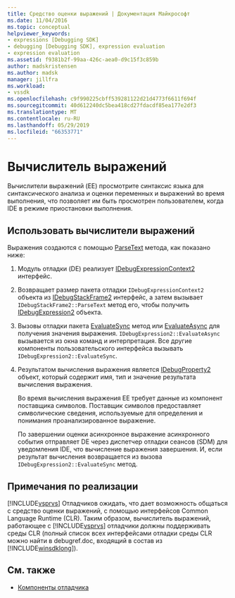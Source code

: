 ```yaml
---
title: Средство оценки выражений | Документация Майкрософт
ms.date: 11/04/2016
ms.topic: conceptual
helpviewer_keywords:
- expressions [Debugging SDK]
- debugging [Debugging SDK], expression evaluation
- expression evaluation
ms.assetid: f9381b2f-99aa-426c-aea0-d9c15f3c859b
author: madskristensen
ms.author: madsk
manager: jillfra
ms.workload:
- vssdk
ms.openlocfilehash: c9f990225cbff539281122d21d4773f6611f694f
ms.sourcegitcommit: 40d612240dc5bea418cd27fdacdf85ea177e2df3
ms.translationtype: MT
ms.contentlocale: ru-RU
ms.lasthandoff: 05/29/2019
ms.locfileid: "66353771"
---
```

# <a name="expression-evaluator"></a>Вычислитель выражений
Вычислители выражений (EE) просмотрите синтаксис языка для синтаксического анализа и оценки переменных и выражений во время выполнения, что позволяет им быть просмотрен пользователем, когда IDE в режиме приостановки выполнения.

## <a name="use-expression-evaluators"></a>Использовать вычислители выражений
 Выражения создаются с помощью [ParseText](../../extensibility/debugger/reference/idebugexpressioncontext2-parsetext.md) метода, как показано ниже:

1. Модуль отладки (DE) реализует [IDebugExpressionContext2](../../extensibility/debugger/reference/idebugexpressioncontext2.md) интерфейс.

2. Возвращает размер пакета отладки `IDebugExpressionContext2` объекта из [IDebugStackFrame2](../../extensibility/debugger/reference/idebugstackframe2.md) интерфейс, а затем вызывает `IDebugStackFrame2::ParseText` метод его, чтобы получить [IDebugExpression2](../../extensibility/debugger/reference/idebugexpression2.md) объекта.

3. Вызовы отладки пакета [EvaluateSync](../../extensibility/debugger/reference/idebugexpression2-evaluatesync.md) метод или [EvaluateAsync](../../extensibility/debugger/reference/idebugexpression2-evaluateasync.md) для получения значения выражения. `IDebugExpression2::EvaluateAsync` вызывается из окна команд и интерпретация. Все другие компоненты пользовательского интерфейса вызывать `IDebugExpression2::EvaluateSync`.

4. Результатом вычисления выражения является [IDebugProperty2](../../extensibility/debugger/reference/idebugproperty2.md) объект, который содержит имя, тип и значение результата вычисления выражения.

   Во время вычисления выражения EE требует данные из компонент поставщика символов. Поставщик символов предоставляет символические сведения, используемые для определения и понимания проанализированное выражение.

   По завершении оценки асинхронное выражение асинхронного события отправляет DE через диспетчер отладки сеансов (SDM) для уведомления IDE, что вычисление выражения завершения. И, если результат вычисления возвращается из вызова `IDebugExpression2::EvaluateSync` метод.

## <a name="implementation-notes"></a>Примечания по реализации
 [!INCLUDE[vsprvs](../../code-quality/includes/vsprvs_md.md)] Отладчиков ожидать, что дает возможность общаться с средство оценки выражений, с помощью интерфейсов Common Language Runtime (CLR). Таким образом, вычислитель выражений, работающее с [!INCLUDE[vsprvs](../../code-quality/includes/vsprvs_md.md)] отладчики должны поддерживать среды CLR (полный список всех интерфейсами отладки среды CLR можно найти в debugref.doc, входящий в состав из [!INCLUDE[winsdklong](../../deployment/includes/winsdklong_md.md)]).

## <a name="see-also"></a>См. также
- [Компоненты отладчика](../../extensibility/debugger/debugger-components.md)